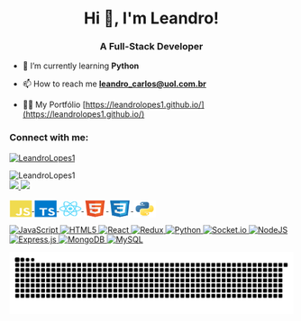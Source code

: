 <h1 align="center">Hi 👋, I'm Leandro!</h1>
<h3 align="center">A Full-Stack Developer</h3>

- 🌱 I’m currently learning **Python**

- 📫 How to reach me **leandro_carlos@uol.com.br**

- 👨‍💻 My Portfólio [https://leandrolopes1.github.io/](https://leandrolopes1.github.io/)


<h3 align="left">Connect with me:</h3>
<p align="left">
<a href="https://www.linkedin.com/in/leandroclopes" target="blank"><img align="center" src="https://raw.githubusercontent.com/rahuldkjain/github-profile-readme-generator/master/src/images/icons/Social/linked-in-alt.svg" alt="LeandroLopes1" height="30" width="40" /></a>
</p>


<img src="https://komarev.com/ghpvc/?username=LeandroLopes1&color=green" alt="LeandroLopes1" />

 <div>
  <a href="https://github.com/LeandroLopes1">
  <img height="180em" src="https://github-readme-stats.vercel.app/api?username=LeandroLopes1&show_icons=true&theme=radical&include_all_commits=true&count_private=true"/>
  <img height="180em" src="https://github-readme-stats.vercel.app/api/top-langs/?username=LeandroLopes1&layout=compact&langs_count=7&theme=radical"/>
</div>
 
<div style="display: inline_block"><br>
  <img align="center" alt="Le-Js" height="30" width="40" src="https://raw.githubusercontent.com/devicons/devicon/master/icons/javascript/javascript-plain.svg">
  <img align="center" alt="Rafa-Ts" height="30" width="40" src="https://raw.githubusercontent.com/devicons/devicon/master/icons/typescript/typescript-plain.svg">
  <img align="center" alt="Le-React" height="30" width="40" src="https://raw.githubusercontent.com/devicons/devicon/master/icons/react/react-original.svg">
  <img align="center" alt="Le-HTML" height="30" width="40" src="https://raw.githubusercontent.com/devicons/devicon/master/icons/html5/html5-original.svg">
  <img align="center" alt="Le-CSS" height="30" width="40" src="https://raw.githubusercontent.com/devicons/devicon/master/icons/css3/css3-original.svg">
  <img align="center" alt="Le-Python" height="30" width="40" src="https://raw.githubusercontent.com/devicons/devicon/master/icons/python/python-original.svg">

</div>

![JavaScript](https://img.shields.io/badge/javascript-%23323330.svg?style=for-the-badge&logo=javascript&logoColor=%23F7DF1E)
![HTML5](https://img.shields.io/badge/html5-%23E34F26.svg?style=for-the-badge&logo=html5&logoColor=white)
![React](https://img.shields.io/badge/react-%2320232a.svg?style=for-the-badge&logo=react&logoColor=%2361DAFB)
![Redux](https://img.shields.io/badge/redux-%23593d88.svg?style=for-the-badge&logo=redux&logoColor=white)
![Python](https://img.shields.io/badge/python-3670A0?style=for-the-badge&logo=python&logoColor=ffdd54)
![Socket.io](https://img.shields.io/badge/Socket.io-black?style=for-the-badge&logo=socket.io&badgeColor=010101)
![NodeJS](https://img.shields.io/badge/node.js-6DA55F?style=for-the-badge&logo=node.js&logoColor=white)
![Express.js](https://img.shields.io/badge/express.js-%23404d59.svg?style=for-the-badge&logo=express&logoColor=%2361DAFB)
![MongoDB](https://img.shields.io/badge/MongoDB-%234ea94b.svg?style=for-the-badge&logo=mongodb&logoColor=white)
![MySQL](https://img.shields.io/badge/mysql-%2300f.svg?style=for-the-badge&logo=mysql&logoColor=white)


 ![Snake animation](https://github.com/LeandroLopes1/LeandroLopes1/blob/output/github-contribution-grid-snake.svg)
